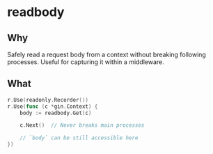 readbody
========

Why
---

Safely read a request body from a context without breaking following processes.
Useful for capturing it within a middleware.


What
----

```go
r.Use(readonly.Recorder())
r.Use(func (c *gin.Context) {
	body := readbody.Get(c)

	c.Next()  // Never breaks main processes

	// `body` can be still accessible here
})
```
